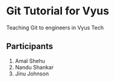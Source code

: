 # Git Tutorial for Vyus

Teaching Git to engineers in Vyus Tech

## Participants

1. Amal Shehu
2. Nandu Shankar
3. Jinu Johnson
